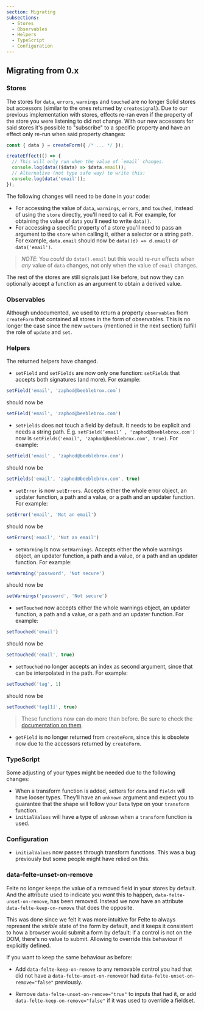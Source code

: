 ```yaml
---
section: Migrating
subsections:
  - Stores
  - Observables
  - Helpers
  - TypeScript
  - Configuration
---
```


## Migrating from 0.x

### Stores

The stores for `data`, `errors`, `warnings` and `touched` are no longer Solid stores but accessors (similar to the ones returned by `createsignal`). Due to our previous implementation with stores, effects re-ran even if the property of the store you were listening to did not change. With our new accessors for said stores it's possible to "subscribe" to a specific property and have an effect only re-run when said property changes:

```javascript
const { data } = createForm({ /* ... */ });

createEffect(() => {
  // This will only run when the value of `email` changes.
  console.log(data(($data) => $data.email));
  // Alternative (not type safe way) to write this:
  console.log(data('email'));
});
```

The following changes will need to be done in your code:

* For accessing the value of `data`, `warnings`, `errors`, and `touched`, instead of using the `store` directly, you'll need to call it. For example, for obtaining the value of `data` you'll need to write `data()`.
* For accessing a specific property of a store you'll need to pass an argument to the `store` when calling it, either a selector or a string path. For example, `data.email` should now be `data((d) => d.email)` _or_ `data('email')`.

> *NOTE*: You _could_ do `data().email` but this would re-run effects when _any_ value of `data` changes, not only when the value of `email` changes.

The rest of the stores are still signals just like before, but now they can optionally accept a function as an argument to obtain a derived value.

### Observables

Although undocumented, we used to return a property `observables` from `createForm` that contained all stores in the form of observables. This is no longer the case since the new `setters` (mentioned in the next section) fulfill the role of `update` and `set`.

### Helpers

The returned helpers have changed.
* `setField` and `setFields` are now only one function: `setFields` that accepts both signatures (and more). For example:
```javascript
setField('email', 'zaphod@beeblebrox.com`)
```
should now be
```javascript
setField('email', 'zaphod@beeblebrox.com')
```
* `setFields` does not touch a field by default. It needs to be explicit and needs a string path. E.g. `setField(‘email’ , 'zaphod@beeblebrox.com')` now is `setFields('email', 'zaphod@beeblebrox.com', true)`. For example:
```javascript
setField('email' , 'zaphod@beeblebrox.com')
```
should now be
```javascript
setFields('email', 'zaphod@beeblebrox.com', true)
```
* `setError` is now `setErrors`. Accepts either the whole error object, an updater function, a path and a value, or a path and an updater function. For example:
```javascript
setError('email', 'Not an email')
```
should now be
```javascript
setErrors('email', 'Not an email')
```
*  `setWarning` is now `setWarnings`. Accepts either the whole warnings object, an updater function, a path and a value, or a path and an updater function. For example:
```javascript
setWarning('password', 'Not secure')
```
should now be
```javascript
setWarnings('password', 'Not secure')
```
* `setTouched` now accepts either the whole warnings object, an updater function, a path and a value, or a path and an updater function. For example:
```javascript
setTouched('email')
```
should now be
```javascript
setTouched('email', true)
```
* `setTouched` no longer accepts an index as second argument, since that can be interpolated in the path. For example:
```javascript
setTouched('tag', 1)
```
should now be
```javascript
setTouched('tag[1]', true)
```

> These functions now can do more than before. Be sure to check the [documentation on them](/docs/solid/helper-functions#setters).

* `getField` is no longer returned from `createForm`, since this is obsolete now due to the accessors returned by `createForm`.

### TypeScript

Some adjusting of your types might be needed due to the following changes:

* When a transform function is added, setters for  `data` and `fields` will have looser types. They’ll have an `unknown` argument and expect you to guarantee that the shape will follow your `Data` type on your `transform` function.
* `initialValues` will have a type of `unknown` when a `transform` function is used.

### Configuration

* `initialValues` now passes through transform functions. This was a bug previously but some people might have relied on this.

### data-felte-unset-on-remove

Felte no longer keeps the value of a removed field in your stores by default. And the attribute used to indicate you _want_ this to happen, `data-felte-unset-on-remove`, has been removed. Instead we now have an attribute `data-felte-keep-on-remove` that does the opposite.

This was done since we felt it was more intuitive for Felte to always represent the _visible_ state of the form by default, and it keeps it consistent to how a browser would submit a form by default: if a control is not on the DOM, there's no value to submit. Allowing to override this behaviour if explicitly defined.

If you want to keep the same behaviour as before:

* Add `data-felte-keep-on-remove` to any removable control you had that did not have a `data-felte-unset-on-remove`or had `data-felte-unset-on-remove="false"` previously.

* Remove `data-felte-unset-on-remove="true"` to inputs that had it, or add `data-felte-keep-on-remove="false"` if it was used to override a fieldset.
